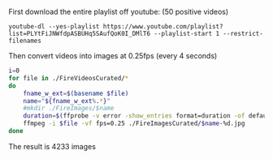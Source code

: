 First download the entire playlist off youtube: (50 positive videos)

```shell
youtube-dl --yes-playlist https://www.youtube.com/playlist?list=PLYtFiJNWfdpASBUHq5SAufQoK0I_DMlT6 --playlist-start 1 --restrict-filenames
```

Then convert videos into images at 0.25fps (every 4 seconds)

```bash
i=0
for file in ./FireVideosCurated/*
do
	fname_w_ext=$(basename $file)
	name="${fname_w_ext%.*}"
	#mkdir ./FireImages/$name
	duration=$(ffprobe -v error -show_entries format=duration -of default=noprint_wrappers=1:nokey=1 $file)
	ffmpeg -i $file -vf fps=0.25 ./FireImagesCurated/$name-%d.jpg
done
```

The result is 4233 images